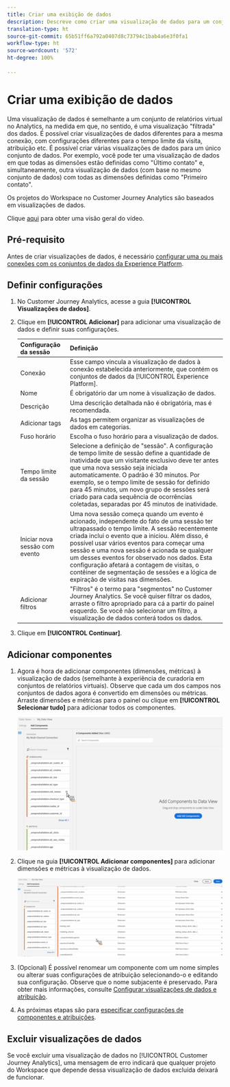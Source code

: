 ```yaml
---
title: Criar uma exibição de dados
description: Descreve como criar uma visualização de dados para um conjunto de dados da plataforma no Customer Journey Analytics (CJA).
translation-type: ht
source-git-commit: 65b51ff6a792a0407d8c73794c1bab4a6e3f0fa1
workflow-type: ht
source-wordcount: '572'
ht-degree: 100%

---
```



# Criar uma exibição de dados

Uma visualização de dados é semelhante a um conjunto de relatórios virtual no Analytics, na medida em que, no sentido, é uma visualização &quot;filtrada&quot; dos dados. É possível criar visualizações de dados diferentes para a mesma conexão, com configurações diferentes para o tempo limite da visita, atribuição etc. É possível criar várias visualizações de dados para um único conjunto de dados. Por exemplo, você pode ter uma visualização de dados em que todas as dimensões estão definidas como &quot;Último contato&quot; e, simultaneamente, outra visualização de dados (com base no mesmo conjunto de dados) com todas as dimensões definidas como &quot;Primeiro contato&quot;.

Os projetos do Workspace no Customer Journey Analytics são baseados em visualizações de dados.

Clique [aqui](https://docs.adobe.com/content/help/pt-BR/platform-learn/tutorials/cja/basic-configuration-for-data-views.html) para obter uma visão geral do vídeo.

## Pré-requisito

Antes de criar visualizações de dados, é necessário [configurar uma ou mais conexões com os conjuntos de dados da Experience Platform](/help/connections/create-connection.md).

## Definir configurações

1. No Customer Journey Analytics, acesse a guia **[!UICONTROL Visualizações de dados]**.

1. Clique em **[!UICONTROL Adicionar]** para adicionar uma visualização de dados e definir suas configurações.

   | Configuração da sessão | Definição |
   |---|---|
   | Conexão | Esse campo vincula a visualização de dados à conexão estabelecida anteriormente, que contém os conjuntos de dados da [!UICONTROL Experience Platform]. |
   | Nome | É obrigatório dar um nome à visualização de dados. |
   | Descrição | Uma descrição detalhada não é obrigatória, mas é recomendada. |
   | Adicionar tags | As tags permitem organizar as visualizações de dados em categorias. |
   | Fuso horário | Escolha o fuso horário para a visualização de dados. |
   | Tempo limite da sessão | Selecione a definição de &quot;sessão&quot;. A configuração de tempo limite de sessão define a quantidade de inatividade que um visitante exclusivo deve ter antes que uma nova sessão seja iniciada automaticamente. O padrão é 30 minutos. Por exemplo, se o tempo limite de sessão for definido para 45 minutos, um novo grupo de sessões será criado para cada sequência de ocorrências coletadas, separadas por 45 minutos de inatividade. <!--This setting impacts not only your visit counts, but also how visit segment containers are evaluated, and the visit expiration logic for any eVars expiring on visit. Decreasing the session timeout will likely increase the total number of visits in your reporting, while increasing the visit timeout will likely decrease the total number of visits in your reporting. This needs to be reviewed.--> |
   | Iniciar nova sessão com evento | Uma nova sessão começa quando um evento é acionado, independente do fato de uma sessão ter ultrapassado o tempo limite. A sessão recentemente criada inclui o evento que a iniciou. Além disso, é possível usar vários eventos para começar uma sessão e uma nova sessão é acionada se qualquer um desses eventos for observado nos dados. Esta configuração afetará a contagem de visitas, o contêiner de segmentação de sessões e a lógica de expiração de visitas nas dimensões. |
   | Adicionar filtros | &quot;Filtros&quot; é o termo para &quot;segmentos&quot; no Customer Journey Analytics. Se você quiser filtrar os dados, arraste o filtro apropriado para cá a partir do painel esquerdo. Se você não selecionar um filtro, a visualização de dados conterá todos os dados. |

1. Clique em **[!UICONTROL Continuar]**.

## Adicionar componentes

1. Agora é hora de adicionar componentes (dimensões, métricas) à visualização de dados (semelhante à experiência de curadoria em conjuntos de relatórios virtuais). Observe que cada um dos campos nos conjuntos de dados agora é convertido em dimensões ou métricas. Arraste dimensões e métricas para o painel ou clique em **[!UICONTROL Selecionar tudo]** para adicionar todos os componentes.

   ![](assets/add-all-components.png)

1. Clique na guia **[!UICONTROL Adicionar componentes]** para adicionar dimensões e métricas à visualização de dados.

   ![](assets/add-all-components2.png)

1. (Opcional) É possível renomear um componente com um nome simples ou alterar suas configurações de atribuição selecionando-o e editando sua configuração. Observe que o nome subjacente é preservado. Para obter mais informações, consulte [Configurar visualizações de dados e atribuição](/help/data-views/configure-dataviews.md).

1. As próximas etapas são para [especificar configurações de componentes e atribuições](/help/data-views/configure-dataviews.md).

## Excluir visualizações de dados

Se você excluir uma visualização de dados no [!UICONTROL Customer Journey Analytics], uma mensagem de erro indicará que qualquer projeto do Workspace que depende dessa visualização de dados excluída deixará de funcionar.